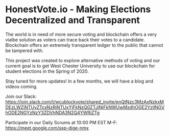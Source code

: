 # HonestVote.io - Making Elections Decentralized and Transparent

The world is in need of more secure voting and blockchain offers a very vialbe solution as voters can trace back their votes to a candidate. Blockchain offers an extremely transparent ledger to the public that cannot be tampered with.

This project was created to explore alternative methods of voting and our current goal is to get West Chester University to use our blockchain for student elections in the Spring of 2020.

Stay tuned for more updates! In a few months, we will have a blog and videos coming.

Join our Slack:
https://join.slack.com/t/wcublockvote/shared_invite/enQtNzc3MzAxNzkxMDEzLWZjNTUyZTcxNzRiNTUxYjFkNzQ0ZTJiNjFkNWUwMzdhOGE2YzllNGVhODE2NGYzNzY3ZDVhNDA3N2Q4YWRiZTg

Participate in our Daily Scrums at 10:00 PM EST M-F:
https://meet.google.com/ssp-djge-nmx
